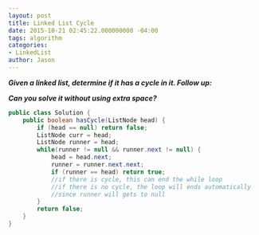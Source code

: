 ```yaml
---
layout: post
title: Linked List Cycle
date: 2015-10-21 02:45:22.000000000 -04:00
tags: algorithm
categories:
- LinkedList
author: Jason
---
```

<p><strong><em>Given a linked list, determine if it has a cycle in it. Follow up:</p>

Can you solve it without using extra space?</em></strong></p>

``` java
public class Solution {
    public boolean hasCycle(ListNode head) {
        if (head == null) return false;
        ListNode curr = head;
        ListNode runner = head;
        while(runner != null && runner.next != null) {
            head = head.next;
            runner = runner.next.next;
            if (runner == head) return true;
            //if there is cycle, this can end the while loop
            //if there is no cycle, the loop will ends automatically 
            //since runner will gets to null
        }
        return false;
    }
}
```
